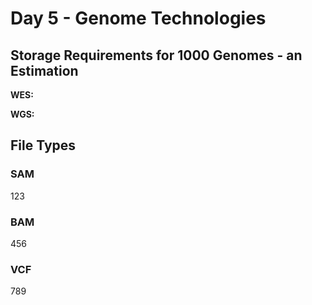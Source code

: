 # **Day 5 - Genome Technologies**

## **Storage Requirements for 1000 Genomes - an Estimation**
**WES:**

**WGS:**

## **File Types**

### SAM
123

### BAM
456

### VCF
789
